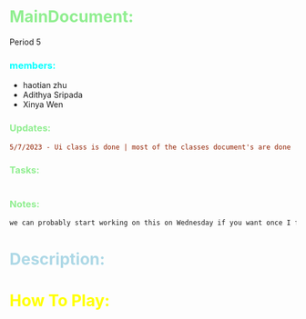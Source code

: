 # <span style="color:lightgreen;">MainDocument:</span>
Period 5
### <span style="color:cyan;">members:</span>
* haotian zhu
* Adithya Sripada
* Xinya Wen

### <span style="color:lightgreen;">Updates:</span>
```diff
5/7/2023 - Ui class is done | most of the classes document's are done 

```
### <span style="color:lightgreen;">Tasks:</span>
```diff

```
### <span style="color:lightgreen;">Notes:</span>
```diff
we can probably start working on this on Wednesday if you want once I finish the final few documents for classes - hao
```


# <span style="color:lightblue;">Description:</span> 

# <span style="color:yellow;">How To Play:</span>